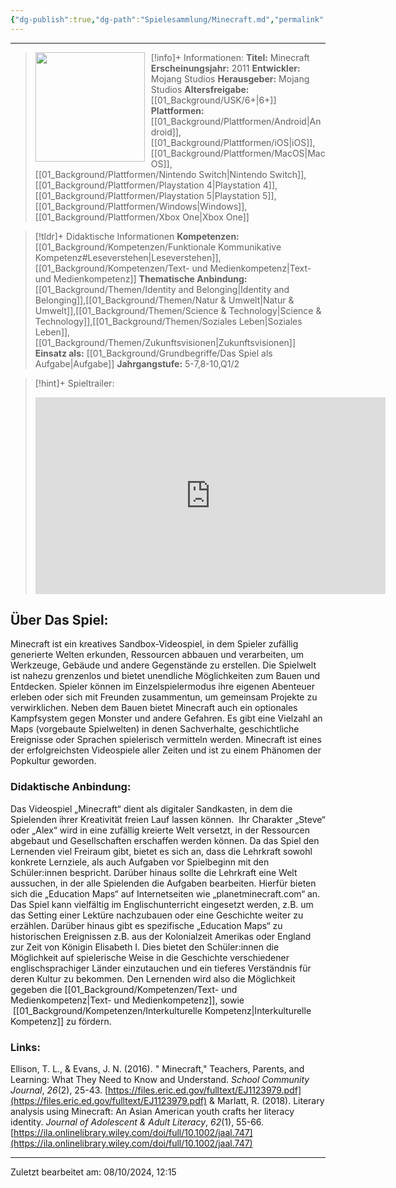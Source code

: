 ```yaml
---
{"dg-publish":true,"dg-path":"Spielesammlung/Minecraft.md","permalink":"/spielesammlung/minecraft/","noteIcon":"1"}
---
```


---
>[!info]+ Informationen:
><img src="https://image.api.playstation.com/vulcan/img/cfn/11307x4B5WLoVoIUtdewG4uJ_YuDRTwBxQy0qP8ylgazLLc01PBxbsFG1pGOWmqhZsxnNkrU3GXbdXIowBAstzlrhtQ4LCI4.png" style="float:left;height:175px;padding-right:10px">**Titel:** Minecraft
>**Erscheinungsjahr:** 2011
>**Entwickler:** Mojang Studios
>**Herausgeber:** Mojang Studios
>**Altersfreigabe:** [[01_Background/USK/6+\|6+]]
>**Plattformen:** [[01_Background/Plattformen/Android\|Android]],[[01_Background/Plattformen/iOS\|iOS]],[[01_Background/Plattformen/MacOS\|MacOS]],[[01_Background/Plattformen/Nintendo Switch\|Nintendo Switch]],[[01_Background/Plattformen/Playstation 4\|Playstation 4]],[[01_Background/Plattformen/Playstation 5\|Playstation 5]],[[01_Background/Plattformen/Windows\|Windows]],[[01_Background/Plattformen/Xbox One\|Xbox One]]

>[!tldr]+ Didaktische Informationen
>**Kompetenzen:** [[01_Background/Kompetenzen/Funktionale Kommunikative Kompetenz#Leseverstehen\|Leseverstehen]],[[01_Background/Kompetenzen/Text- und Medienkompetenz\|Text- und Medienkompetenz]]
>**Thematische Anbindung:** [[01_Background/Themen/Identity and Belonging\|Identity and Belonging]],[[01_Background/Themen/Natur & Umwelt\|Natur & Umwelt]],[[01_Background/Themen/Science & Technology\|Science & Technology]],[[01_Background/Themen/Soziales Leben\|Soziales Leben]],[[01_Background/Themen/Zukunftsvisionen\|Zukunftsvisionen]]
>**Einsatz als:** [[01_Background/Grundbegriffe/Das Spiel als Aufgabe\|Aufgabe]]
>**Jahrgangstufe:** 5-7,8-10,Q1/2

>[!hint]+ Spieltrailer:
><iframe width="560" height="315" src="https://www.youtube.com/embed/MmB9b5njVbA?si=xkVy1CtShsUblrIR" title="YouTube video player" frameborder="0" allow="accelerometer; autoplay; clipboard-write; encrypted-media; gyroscope; picture-in-picture; web-share" referrerpolicy="strict-origin-when-cross-origin" allowfullscreen></iframe>


## Über Das Spiel:
Minecraft ist ein kreatives Sandbox-Videospiel, in dem Spieler zufällig generierte Welten erkunden, Ressourcen abbauen und verarbeiten, um Werkzeuge, Gebäude und andere Gegenstände zu erstellen. Die Spielwelt ist nahezu grenzenlos und bietet unendliche Möglichkeiten zum Bauen und Entdecken.
Spieler können im Einzelspielermodus ihre eigenen Abenteuer erleben oder sich mit Freunden zusammentun, um gemeinsam Projekte zu verwirklichen. Neben dem Bauen bietet Minecraft auch ein optionales Kampfsystem gegen Monster und andere Gefahren.
Es gibt eine Vielzahl an Maps (vorgebaute Spielwelten) in denen Sachverhalte, geschichtliche Ereignisse oder Sprachen spielerisch vermitteln werden. Minecraft ist eines der erfolgreichsten Videospiele aller Zeiten und ist zu einem Phänomen der Popkultur geworden.
### Didaktische Anbindung:
Das Videospiel „Minecraft“ dient als digitaler Sandkasten, in dem die Spielenden ihrer Kreativität freien Lauf lassen können.  Ihr Charakter „Steve“ oder „Alex“ wird in eine zufällig kreierte Welt versetzt, in der Ressourcen abgebaut und Gesellschaften erschaffen werden können. Da das Spiel den Lernenden viel Freiraum gibt, bietet es sich an, dass die Lehrkraft sowohl konkrete Lernziele, als auch Aufgaben vor Spielbeginn mit den Schüler:innen bespricht. Darüber hinaus sollte die Lehrkraft eine Welt aussuchen, in der alle Spielenden die Aufgaben bearbeiten. Hierfür bieten sich die „Education Maps“ auf Internetseiten wie „planetminecraft.com“ an. Das Spiel kann vielfältig im Englischunterricht eingesetzt werden, z.B. um das Setting einer Lektüre nachzubauen oder eine Geschichte weiter zu erzählen. Darüber hinaus gibt es spezifische „Education Maps“ zu historischen Ereignissen z.B. aus der Kolonialzeit Amerikas oder England zur Zeit von Königin Elisabeth I. Dies bietet den Schüler:innen die Möglichkeit auf spielerische Weise in die Geschichte verschiedener englischsprachiger Länder einzutauchen und ein tieferes Verständnis für deren Kultur zu bekommen. Den Lernenden wird also die Möglichkeit gegeben die [[01_Background/Kompetenzen/Text- und Medienkompetenz\|Text- und Medienkompetenz]], sowie  [[01_Background/Kompetenzen/Interkulturelle Kompetenz\|Interkulturelle Kompetenz]] zu fördern.



### Links:
Ellison, T. L., & Evans, J. N. (2016). " Minecraft," Teachers, Parents, and Learning: What They Need to Know and Understand. _School Community Journal_, _26_(2), 25-43. [https://files.eric.ed.gov/fulltext/EJ1123979.pdf](https://files.eric.ed.gov/fulltext/EJ1123979.pdf) 
&
Marlatt, R. (2018). Literary analysis using Minecraft: An Asian American youth crafts her literacy identity. _Journal of Adolescent & Adult Literacy_, _62_(1), 55-66. [https://ila.onlinelibrary.wiley.com/doi/full/10.1002/jaal.747](https://ila.onlinelibrary.wiley.com/doi/full/10.1002/jaal.747)


---
Zuletzt bearbeitet am: 08/10/2024, 12:15